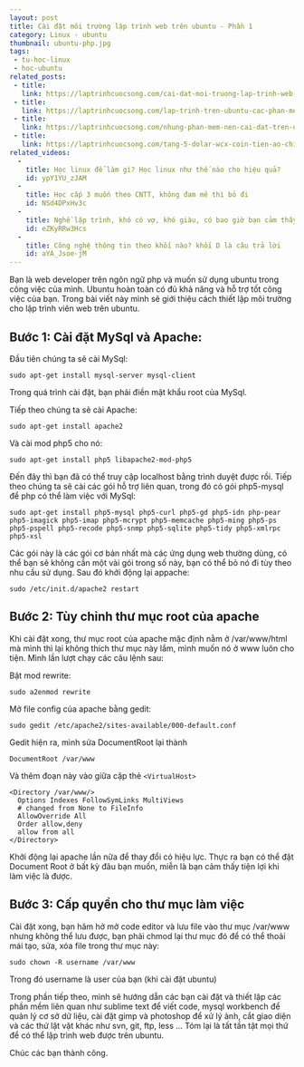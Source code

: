 ```yaml
---
layout: post
title: Cài đặt môi trường lập trình web trên ubuntu - Phần 1
category: Linux - ubuntu
thumbnail: ubuntu-php.jpg
tags:
 - tu-hoc-linux
 - hoc-ubuntu
related_posts:
 - title: 
   link: https://laptrinhcuocsong.com/cai-dat-moi-truong-lap-trinh-web-tren-ubuntu-phan-2.html
 - title: 
   link: https://laptrinhcuocsong.com/lap-trinh-tren-ubuntu-cac-phan-mem-web-developer-can-cai-dat.html
 - title: 
   link: https://laptrinhcuocsong.com/nhung-phan-mem-nen-cai-dat-tren-ubuntu.html
 - title: 
   link: https://laptrinhcuocsong.com/tang-5-dolar-wcx-coin-tien-ao-chi-dung-sau-bitcoin.html
related_videos:
  -
    title: Học linux để làm gì? Học linux như thế nào cho hiệu quả?
    id: ypY1YU_zJAM
  -
    title: Học cấp 3 muốn theo CNTT, không đam mê thì bỏ đi
    id: NSd4DPxHv3c
  -
    title: Nghề lập trình, khó có vợ, khó giàu, có bao giờ bạn cảm thấy chán nản
    id: eZKyRRw3Hcs
  -
    title: Công nghệ thông tin theo khối nào? khối D là câu trả lời
    id: aYA_Jsoe-jM
---
```

Bạn là web developer trên ngôn ngữ php và muốn sử dụng ubuntu trong công việc của mình. Ubuntu hoàn toàn có đủ khả năng và hỗ trợ tốt công việc của bạn. Trong bài viết này mình sẽ giới thiệu cách thiết lập môi trường cho lập trình viên web trên ubuntu.

## Bước 1: Cài đặt MySql và Apache:

Đầu tiên chúng ta sẽ cài MySql:

```
sudo apt-get install mysql-server mysql-client
```

Trong quá trình cài đặt, bạn phải điền mật khẩu root của MySql.

Tiếp theo chúng ta sẽ cài Apache:

```
sudo apt-get install apache2
```

Và cài mod php5 cho nó:

```
sudo apt-get install php5 libapache2-mod-php5
```

Đến đây thì bạn đã có thể truy cập localhost bằng trình duyệt được rồi. Tiếp theo chúng ta sẽ cài các gói hỗ trợ liên quan, trong đó có gói php5-mysql để php có thể làm việc với MySql:

```
sudo apt-get install php5-mysql php5-curl php5-gd php5-idn php-pear php5-imagick php5-imap php5-mcrypt php5-memcache php5-ming php5-ps php5-pspell php5-recode php5-snmp php5-sqlite php5-tidy php5-xmlrpc php5-xsl
```

Các gói này là các gói cơ bản nhất mà các ứng dụng web thường dùng, có thể bạn sẽ không cần một vài gói trong số này, bạn có thể bỏ nó đi tùy theo nhu cầu sử dụng. Sau đó khởi động lại appache:

```
sudo /etc/init.d/apache2 restart
```

## Bước 2: Tùy chỉnh thư mục root của apache

Khi cài đặt xong, thư mục root của apache mặc định nằm ở /var/www/html mà mình thì lại không thích thư mục này lắm, mình muốn nó ở www luôn cho tiện. Mình lần lượt chạy các câu lệnh sau:

Bật mod rewrite:

```
sudo a2enmod rewrite
```

Mở file config của apache bằng gedit:

```
sudo gedit /etc/apache2/sites-available/000-default.conf
```

Gedit hiện ra, mình sửa DocumentRoot lại thành

```
DocumentRoot /var/www
```

Và thêm đoạn này vào giữa cặp thẻ `<VirtualHost>`

```
<Directory /var/www/>
  Options Indexes FollowSymLinks MultiViews
  # changed from None to FileInfo
  AllowOverride All
  Order allow,deny
  allow from all
</Directory>
```

Khởi động lại apache lần nữa để thay đổi có hiệu lực. Thực ra bạn có thể đặt Document Root ở bất kỳ đâu bạn muốn, miễn là bạn cảm thấy tiện lợi khi làm việc là được.

## Bước 3: Cấp quyền cho thư mục làm việc

Cài đặt xong, bạn hăm hở mở code editor và lưu file vào thư mục /var/www nhưng không thể lưu được, bạn phải chmod lại thư mục đó để có thể thoải mái tạo, sửa, xóa file trong thư mục này:

```
sudo chown -R username /var/www
```

Trong đó username là user của bạn (khi cài đặt ubuntu)

Trong phần tiếp theo, mình sẽ hướng dẫn các bạn cài đặt và thiết lập các phần mềm liên quan như sublime text để viết code, mysql workbench để quản lý cơ sở dữ liệu, cài đặt gimp và photoshop để xử lý ảnh, cắt giao diện và các thứ lặt vặt khác như svn, git, ftp, less ... Tóm lại là tất tần tật mọi thứ để có thể lập trình web được trên ubuntu.

Chúc các bạn thành công.
